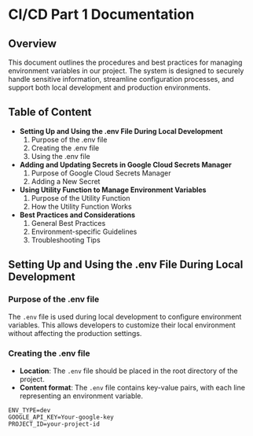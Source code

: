 # CI/CD Part 1 Documentation

## Overview

This document outlines the procedures and best practices for managing environment variables in our project. The system is designed to securely handle sensitive information, streamline configuration processes, and support both local development and production environments.

## Table of Content

- **Setting Up and Using the .env File During Local Development**
  1. Purpose of the .env file
  2. Creating the .env file
  3. Using the .env file
- **Adding and Updating Secrets in Google Cloud Secrets Manager**
  1. Purpose of Google Cloud Secrets Manager
  2. Adding a New Secret
- **Using Utility Function to Manage Environment Variables**
  1. Purpose of the Utility Function
  2. How the Utility Function Works
- **Best Practices and Considerations**
  1. General Best Practices
  2. Environment-specific Guidelines
  3. Troubleshooting Tips

## Setting Up and Using the .env File During Local Development

### Purpose of the .env file

The `.env` file is used during local development to configure environment variables. This allows developers to customize their local environment without affecting the production settings.

### Creating the .env file

- **Location**: The `.env` file should be placed in the root directory of the project.
- **Content format**: The `.env` file contains key-value pairs, with each line representing an environment variable.

```plaintext
ENV_TYPE=dev
GOOGLE_API_KEY=Your-google-key
PROJECT_ID=your-project-id